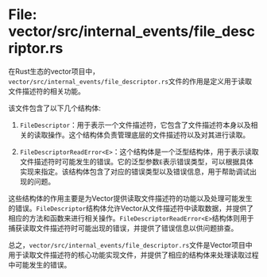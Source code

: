 # File: vector/src/internal_events/file_descriptor.rs

在Rust生态的vector项目中，`vector/src/internal_events/file_descriptor.rs`文件的作用是定义用于读取文件描述符的相关功能。

该文件包含了以下几个结构体:

1. `FileDescriptor`：用于表示一个文件描述符，它包含了文件描述符本身以及相关的读取操作。这个结构体负责管理底层的文件描述符以及对其进行读取。

2. `FileDescriptorReadError<E>`：这个结构体是一个泛型结构体，用于表示读取文件描述符时可能发生的错误。它的泛型参数`E`表示错误类型，可以根据具体实现来指定。该结构体包含了对应的错误类型以及错误信息，用于帮助调试出现的问题。

这些结构体的作用主要是为Vector提供读取文件描述符的功能以及处理可能发生的错误。`FileDescriptor`结构体允许Vector从文件描述符中读取数据，并提供了相应的方法和函数来进行相关操作。`FileDescriptorReadError<E>`结构体则用于捕获读取文件描述符时可能出现的错误，并提供了错误信息以供问题排查。

总之，`vector/src/internal_events/file_descriptor.rs`文件是Vector项目中用于读取文件描述符的核心功能实现文件，并提供了相应的结构体来处理读取过程中可能发生的错误。

